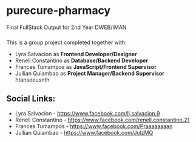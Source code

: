 # purecure-pharmacy
Final FullStack Output for 2nd Year DWEB/IMAN 
###
This is a group project completed together with: 
- Lyra Salvacion as **Frontend Developer/Designer**
-  Renell Constantino as **Database/Backend Developer**
-  Frances Tumampos as **JavaScript/Frontend Supervisor**
- Jullian Quiambao as **Project Manager/Backend Supervisor**
htansoeusnth
## Social Links:
- Lyra Salvacion - https://www.facebook.com/lj.salvacion.9
- Renell Constantino - https://www.facebook.com/renell.constantino.21
- Frances Tumampos - https://www.facebook.com/Praaaaaaaan
- Jullian Quiambao - https://www.facebook.com/JulzMQ
